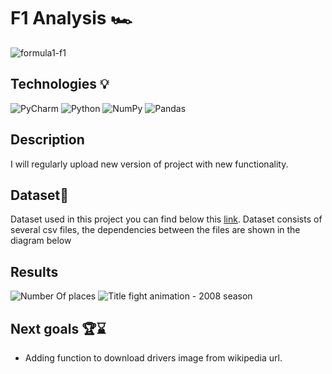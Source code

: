 # F1 Analysis 🏎
![formula1-f1](https://user-images.githubusercontent.com/122997699/233154698-fa1277e8-371d-4ff0-afbf-47dbcbe0b6af.gif)



## Technologies 💡
![PyCharm](https://img.shields.io/badge/pycharm-143?style=for-the-badge&logo=pycharm&logoColor=black&color=black&labelColor=green)
![Python](https://img.shields.io/badge/python-3670A0?style=for-the-badge&logo=python&logoColor=ffdd54)
![NumPy](https://img.shields.io/badge/numpy-%23013243.svg?style=for-the-badge&logo=numpy&logoColor=white)
![Pandas](https://img.shields.io/badge/pandas-%23150458.svg?style=for-the-badge&logo=pandas&logoColor=white)

## Description 


I will regularly upload new version of project with new functionality. 

## Dataset📁
Dataset used in this project you can find below this [link](https://www.kaggle.com/datasets/rohanrao/formula-1-world-championship-1950-2020).
Dataset consists of several csv files, the dependencies between the files are shown in the diagram below


## Results

![Number Of places](https://user-images.githubusercontent.com/122997699/233153552-84ed62ee-c106-4c8a-8ccf-5c1498a7dba9.png)
![Title fight animation - 2008 season](https://user-images.githubusercontent.com/122997699/233155605-a09d106b-8d58-4969-a4ce-b16d2fa440ef.gif)


## Next goals 🏆⌛
* Adding function to download drivers image from wikipedia url. 


